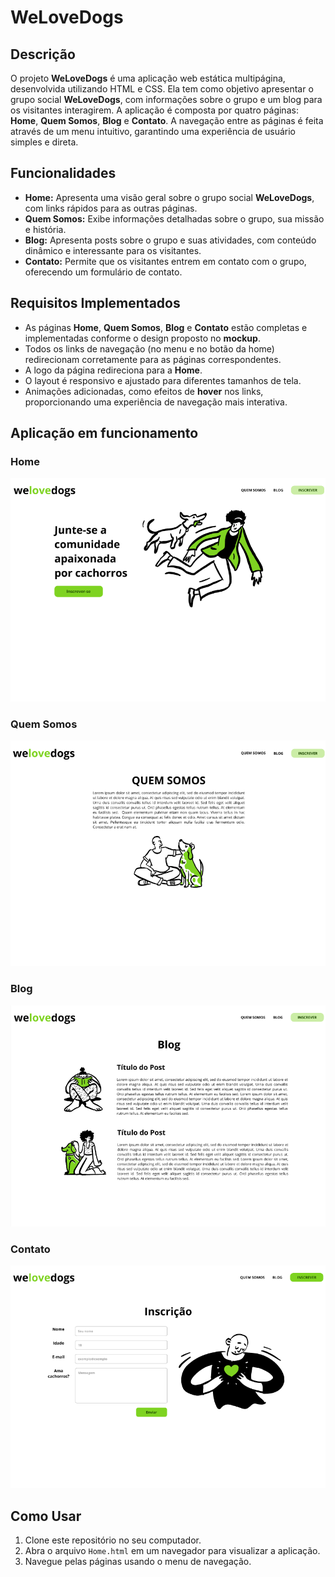 # WeLoveDogs

## Descrição

O projeto **WeLoveDogs** é uma aplicação web estática multipágina, desenvolvida utilizando HTML e CSS. Ela tem como objetivo apresentar o grupo social **WeLoveDogs**, com informações sobre o grupo e um blog para os visitantes interagirem. A aplicação é composta por quatro páginas: **Home**, **Quem Somos**, **Blog** e **Contato**. A navegação entre as páginas é feita através de um menu intuitivo, garantindo uma experiência de usuário simples e direta.

## Funcionalidades

- **Home:** Apresenta uma visão geral sobre o grupo social **WeLoveDogs**, com links rápidos para as outras páginas.
- **Quem Somos:** Exibe informações detalhadas sobre o grupo, sua missão e história.
- **Blog:** Apresenta posts sobre o grupo e suas atividades, com conteúdo dinâmico e interessante para os visitantes.
- **Contato:** Permite que os visitantes entrem em contato com o grupo, oferecendo um formulário de contato.

## Requisitos Implementados

- As páginas **Home**, **Quem Somos**, **Blog** e **Contato** estão completas e implementadas conforme o design proposto no **mockup**.
- Todos os links de navegação (no menu e no botão da home) redirecionam corretamente para as páginas correspondentes.
- A logo da página redireciona para a **Home**.
- O layout é responsivo e ajustado para diferentes tamanhos de tela.
- Animações adicionadas, como efeitos de **hover** nos links, proporcionando uma experiência de navegação mais interativa.

## Aplicação em funcionamento

### Home

![Tela1](screenshots/home.png)

### Quem Somos

![Tela2](screenshots/quem-somos.png)

### Blog

![Tela3](screenshots/blog.png)

### Contato

![Tela4](screenshots/contato.png)


## Como Usar

1. Clone este repositório no seu computador.
2. Abra o arquivo `Home.html` em um navegador para visualizar a aplicação.
3. Navegue pelas páginas usando o menu de navegação.
